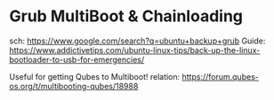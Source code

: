 # Grub MultiBoot & Chainloading
sch: https://www.google.com/search?q=ubuntu+backup+grub Guide: https://www.addictivetips.com/ubuntu-linux-tips/back-up-the-linux-bootloader-to-usb-for-emergencies/

Useful for getting Qubes to Multiboot!
relation: https://forum.qubes-os.org/t/multibooting-qubes/18988
